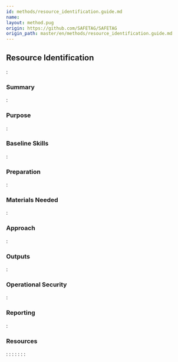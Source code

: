 ```yaml
---
id: methods/resource_identification.guide.md
name: 
layout: method.pug
origin: https://github.com/SAFETAG/SAFETAG
origin_path: master/en/methods/resource_identification.guide.md
---
```

## Resource Identification

:[](../reporting/resource_identification/quote.md)
### Summary

:[](../reporting/resource_identification/summary.md)
### Purpose

:[](../reporting/resource_identification/purpose.md)
### Baseline Skills

:[](../reporting/resource_identification/baseline_skills.md)
### Preparation

:[](../reporting/resource_identification/preparation.md)
### Materials Needed

:[](../reporting/resource_identification/materials_needed.md)
### Approach

:[](../reporting/resource_identification/approach.md)
### Outputs

:[](../reporting/resource_identification/output.md)
### Operational Security

:[](../reporting/resource_identification/operational_security.md)
### Reporting

:[](../reporting/resource_identification/reporting.md)
### Resources

:[](../references/resource_identification.overview.md)
:[](../references/digital_security_guides.md)
:[](../references/digi_sec_tech_reference_guides.md)
:[](../references/financial_resources.md)
:[](../references/training_resources.md)
:[](../references/emergency_resources.md)
:[](../references/resource_lists.md)
